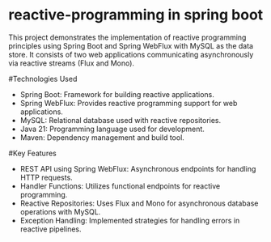 # reactive-programming in spring boot 

This project demonstrates the implementation of reactive programming principles using Spring Boot and Spring WebFlux with MySQL as the data store. It consists of two web applications communicating asynchronously via reactive streams (Flux and Mono).

#Technologies Used
- Spring Boot: Framework for building reactive applications.
- Spring WebFlux: Provides reactive programming support for web applications.
- MySQL: Relational database used with reactive repositories.
- Java 21: Programming language used for development.
- Maven: Dependency management and build tool.


#Key Features
- REST API using Spring WebFlux: Asynchronous endpoints for handling HTTP requests.
- Handler Functions: Utilizes functional endpoints for reactive programming.
- Reactive Repositories: Uses Flux and Mono for asynchronous database operations with MySQL.
- Exception Handling: Implemented strategies for handling errors in reactive pipelines.
